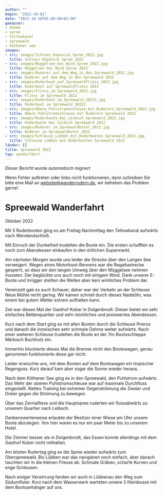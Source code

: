 ```yaml
---
author: ""
begin: "2022-10-01"
date: "2022-10-10T01:00:00+02:00"
gewässer:
- dahme
- spree
- teltowkanal
- spreewald
- köthener see
images:
- src: images/Schloss_Kopenick_Spree_2022.jpg
  title: Schloss Köpenick Spree 2022
- src: images/Muggelsee_bei_Wind_Spree_2022.jpg
  title: Müggelsee bei Wind Spree 2022
- src: images/Ruderer_auf_dem_Weg_in_den_Spreewald_2022.jpg
  title: Ruderer auf dem Weg in den Spreewald 2022
- src: images/Ruderboot_auf_Spreewaldfliess_2022.jpg
  title: Ruderboot auf Spreewaldfliess 2022
- src: images/Fliess_im_Spreewald_2022.jpg
  title: Fliess im Spreewald 2022
- src: images/Ruderboot_im_Spreewald_20222.jpg
  title: Ruderboot im Spreewald 20222
- src: images/Obere_Puhlstromschleuse_mit_Ruderern_Spreewald_2022.jpg
  title: Obere Puhlstromschleuse mit Ruderern Spreewald 2022
- src: images/Ruderboote_bei_Leibsch_Spreewald_2022.jpg
  title: Ruderboote bei Leibsch Spreewald 2022
- src: images/Ruderer_im_Spreewaldhotel_2022.jpg
  title: Ruderer im Spreewaldhotel 2022
- src: images/Schleuse_Lubben_mit_Ruderbooten_Spreewald_2022.jpg
  title: Schleuse Lübben mit Ruderbooten Spreewald 2022
länder: []
title: Spreewald 2022
typ: wanderfahrt
---
```



*Dieser Bericht wurde automatisch migriert*

Wenn Fehler auftreten oder links nicht funktionieren, dann schreiben Sie bitte eine Mail an website@wanderrudern.de, wir beheben das Problem gerne!



# Spreewald Wanderfahrt


Oktober 2022

Mit 5 Ruderbooten ging es am Freitag Nachmittag den Teltowkanal aufwärts nach Wendendschloß.

Mit Einruch der Dunkelheit trudelten die Boote ein. Die ersten schafften es noch zum Abendessen einkaufen in den örtlichen Supermarkt.

Am nächsten Morgen wurde uns leider die Strecke über den Langen See verweigert. Wegen eines Motorboot-Rennens war die Regattastrecke gesperrt, so dass wir den langen Umweg über den Müggelsee nehmen mussten. Der beglückte uns auch noch mit einigem Wind. Dank unserer E-Boote und Inrigger stellten die Wellen aber kein wirkliches Problem dar.

Vereinzelt gab es auch Schauer, daher war der Verkehr an der Schleuse Neue Mühle recht gering. Wir kamen schnell durch dieses Nadelöhr, was einem bei gutem Wetter extrem aufhalten kann.

Ziel war dieses Mal der Gasthof Kober in Dolgenbrodt. Dieser bietet ein sehr einfaches Bettenquartier und sehr reichliches und preiswertes Abendessen.

Kurz nach dem Start ging es mit allen Booten durch die Schleuse Prieros und danach die inzwischen sehr schmale Dahme weiter aufwärts. Nach einer weiteren Schleuse trudelten die Boote an der 7m-Bootsschleppe Märkisch Buchholz ein.

Immerhin blockierte dieses Mal die Bremse nicht den Bootswagen, genau genommen funktionierte diese gar nicht.

Leider erwischte uns, mit dem Booten auf dem Bootswagen ein tropischer Regenguss. Kurz darauf kam aber sogar die Sonne wieder heraus.

Nach dem Köthener See ging es in den Spreewald, den Puhlstrom aufwärts. Das Wehr der oberen Puhlstromschleuse war auf maximale Durchfluss eingestellt. Nettes Training bei extremer Gegenströmung die Zweier und Dreier gegen die Strömung zu bewegen.

Über das Zerniafliess und die Hauptspree ruderten wir flussabwärts zu unserem Quartier nach Leibsch.

Dankenswerterweise erlaubte der Besitzer einer Wiese am Ufer unsere Boote abzulegen. Von hier waren es nur ein paar Meter bis zu unserem Hotel.

Die Zimmer besser als in Dolgenbrodt, das Essen konnte allerdings mit dem Gasthof Kober nicht mithalten.

Am letzten Rudertag ging es die Spree wieder aufwärts zum Oberspreewald. Bis Lübben war das navigieren noch einfach, aber danach tauchten wir in die kleinen Fliesse ab. Schmale Gräben, scharfe Kurven und enge Schleusen.

Nach einiger Verwirrung fanden wir auch in Lübbenau den Weg zum Südumfluter. Kurz nach dem Wasserwerk warteten unsere 3 Kleinbusse mit dem Bootsanhänger auf uns.